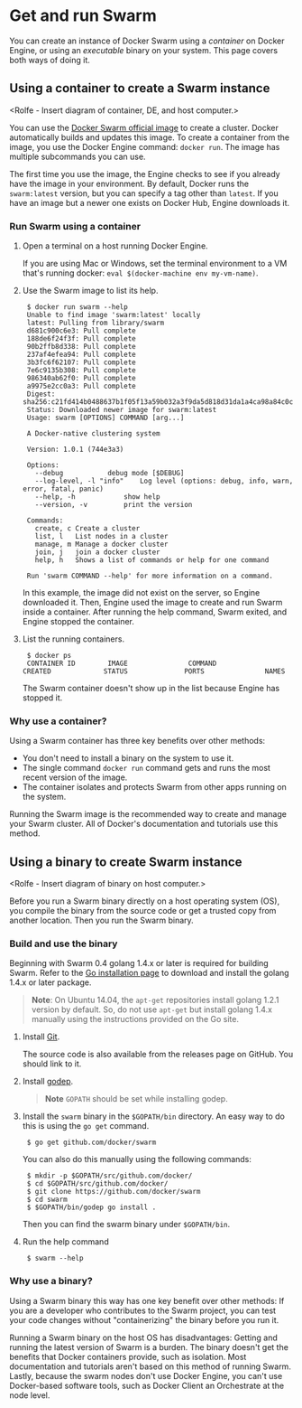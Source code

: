 <!--[metadata]>
+++
title = "How to get and run Docker Swarm"
description = "Running a Swarm container on Docker Engine. Run a Swarm binary on the host OS without Docker Engine."
keywords = ["docker, Swarm, container, binary, clustering"]
[menu.main]
identifier="how-to-get-and-run-Swarm"
parent="mn_install"
weight=9
+++
<![end-metadata]-->

# Get and run Swarm

You can create an instance of Docker Swarm using a *container* on Docker Engine, or using an *executable* binary on your system. This page covers both ways of doing it.

## Using a container to create a Swarm instance

<Rolfe - Insert diagram of container, DE, and host computer.>

You can use the [Docker Swarm official image](https://hub.docker.com/_/swarm/) to create a cluster. Docker automatically builds and updates this image. To create a container from the image, you use the Docker Engine command: `docker run`. The image has multiple subcommands you can use.

The first time you use the image, the Engine checks to see if you already have the image in your environment. By default, Docker runs the `swarm:latest` version, but you can specify a tag other than `latest`. If you have an image but a newer one exists on Docker Hub, Engine downloads it.

### Run Swarm using a container

1. Open a terminal on a host running Docker Engine.

    If you are using Mac or Windows, set the terminal environment to a VM that's running docker: `eval $(docker-machine env my-vm-name)`.

2. Use the Swarm image to list its help.

        $ docker run swarm --help
        Unable to find image 'swarm:latest' locally
        latest: Pulling from library/swarm
        d681c900c6e3: Pull complete
        188de6f24f3f: Pull complete
        90b2ffb8d338: Pull complete
        237af4efea94: Pull complete
        3b3fc6f62107: Pull complete
        7e6c9135b308: Pull complete
        986340ab62f0: Pull complete
        a9975e2cc0a3: Pull complete
        Digest: sha256:c21fd414b0488637b1f05f13a59b032a3f9da5d818d31da1a4ca98a84c0c781b
        Status: Downloaded newer image for swarm:latest
        Usage: swarm [OPTIONS] COMMAND [arg...]

        A Docker-native clustering system

        Version: 1.0.1 (744e3a3)

        Options:
          --debug			debug mode [$DEBUG]
          --log-level, -l "info"	Log level (options: debug, info, warn, error, fatal, panic)
          --help, -h			show help
          --version, -v			print the version

        Commands:
          create, c	Create a cluster
          list, l	List nodes in a cluster
          manage, m	Manage a docker cluster
          join, j	join a docker cluster
          help, h	Shows a list of commands or help for one command

        Run 'swarm COMMAND --help' for more information on a command.

    In this example, the image did not exist on the server, so Engine downloaded it. Then, Engine used the image to create and run Swarm inside a container.  After running the help command, Swarm exited, and Engine stopped the container.

3. List the running containers.

        $ docker ps
        CONTAINER ID        IMAGE               COMMAND             CREATED             STATUS              PORTS               NAMES

    The Swarm container doesn't show up in the list because Engine has stopped it.

### Why use a container?

Using a Swarm container has three key benefits over other methods:

* You don't need to install a binary on the system to use it.
* The single command `docker run` command gets and runs the most recent version of the image.
* The container isolates and protects Swarm from other apps running on the system.

Running the Swarm image is the recommended way to create and manage your Swarm cluster. All of Docker's documentation and tutorials use this method.

## Using a binary to create Swarm instance

<Rolfe - Insert diagram of binary on host computer.>

Before you run a Swarm binary directly on a host operating system (OS), you compile the binary from the source code or get a trusted copy from another location. Then you run the Swarm binary.

### Build and use the binary

Beginning with Swarm 0.4 golang 1.4.x or later is required for building Swarm.
Refer to the [Go installation page](https://golang.org/doc/install#install)
to download and install the golang 1.4.x or later package.
> **Note**: On Ubuntu 14.04, the `apt-get` repositories install golang 1.2.1 version by
> default. So, do not use `apt-get` but install golang 1.4.x manually using the
> instructions provided on the Go site.

1. Install [Git](https://git-scm.com/book/en/v2/Getting-Started-Installing-Git).

    The source code is also available from the releases page on GitHub. You should link to it.

2. Install [godep](https://github.com/tools/godep).

    > **Note** `GOPATH` should be set while installing godep.

3. Install the `swarm` binary in the `$GOPATH/bin` directory. An easy way to do this is using the `go get` command.

        $ go get github.com/docker/swarm

    You can also do this manually using the following commands:

        $ mkdir -p $GOPATH/src/github.com/docker/
        $ cd $GOPATH/src/github.com/docker/
        $ git clone https://github.com/docker/swarm
        $ cd swarm
        $ $GOPATH/bin/godep go install .

    Then you can find the swarm binary under `$GOPATH/bin`.

4. Run the help command

        $ swarm --help


### Why use a binary?

Using a Swarm binary this way has one key benefit over other methods: If you are a developer who contributes to the Swarm project, you can test your code changes without "containerizing" the binary before you run it.

Running a Swarm binary on the host OS has disadvantages: Getting and running the latest version of Swarm is a burden. The binary doesn't get the benefits that Docker containers provide, such as isolation. Most documentation and tutorials aren't based on this method of running Swarm. Lastly, because the swarm nodes don't use Docker Engine, you can't use Docker-based software tools, such as Docker Client an Orchestrate at the node level.
